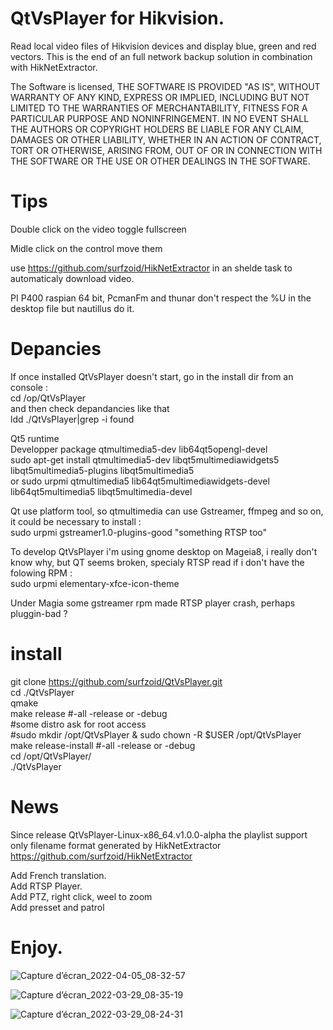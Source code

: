 # QtVsPlayer for Hikvision.
Read local video files of Hikvision devices and display blue, green and red vectors. 
This is the end of an full network backup solution in combination with HikNetExtractor.

The Software is licensed, THE SOFTWARE IS PROVIDED "AS IS", WITHOUT WARRANTY OF ANY KIND,
EXPRESS OR IMPLIED, INCLUDING BUT NOT LIMITED TO THE WARRANTIES OF
MERCHANTABILITY, FITNESS FOR A PARTICULAR PURPOSE AND NONINFRINGEMENT.
IN NO EVENT SHALL THE AUTHORS OR COPYRIGHT HOLDERS BE LIABLE FOR ANY
CLAIM, DAMAGES OR OTHER LIABILITY, WHETHER IN AN ACTION OF CONTRACT,
TORT OR OTHERWISE, ARISING FROM, OUT OF OR IN CONNECTION WITH THE
SOFTWARE OR THE USE OR OTHER DEALINGS IN THE SOFTWARE.  

# Tips
Double click on the video toggle fullscreen

Midle click on the control move them

use https://github.com/surfzoid/HikNetExtractor in an shelde task to automaticaly download video.  

PI P400 raspian 64 bit, PcmanFm and thunar don't respect the %U in the desktop file but nautillus do it.  

# Depancies  
If once installed QtVsPlayer doesn't start, go in the install dir from an console :  
cd /op/QtVsPlayer  
and then check depandancies like that  
ldd ./QtVsPlayer|grep -i found  

Qt5 runtime  
Developper package qtmultimedia5-dev   lib64qt5opengl-devel  
sudo apt-get install qtmultimedia5-dev libqt5multimediawidgets5 libqt5multimedia5-plugins libqt5multimedia5  
or
sudo urpmi qtmultimedia5 lib64qt5multimediawidgets-devel lib64qt5multimedia5 libqt5multimedia-devel 

Qt use platform tool, so qtmultimedia can use Gstreamer, ffmpeg and so on, it could be necessary to install :  
sudo urpmi gstreamer1.0-plugins-good "something RTSP too"  

To develop QtVsPlayer i'm using gnome desktop on Mageia8, i really don't know why, but QT seems broken, specialy RTSP read if i don't have the folowing RPM :  
sudo urpmi elementary-xfce-icon-theme  

Under Magia some gstreamer rpm made RTSP player crash, perhaps pluggin-bad ?  

# install
git clone https://github.com/surfzoid/QtVsPlayer.git  
cd ./QtVsPlayer  
qmake  
make release #-all -release or -debug  
 #some distro ask for root access  
 #sudo mkdir /opt/QtVsPlayer & sudo chown -R $USER /opt/QtVsPlayer   
make release-install  #-all -release or -debug  
cd /opt/QtVsPlayer/  
./QtVsPlayer  

# News
Since release QtVsPlayer-Linux-x86_64.v1.0.0-alpha the playlist support only filename format generated by HikNetExtractor
https://github.com/surfzoid/HikNetExtractor  

Add French translation.   
Add RTSP Player.  
Add PTZ, right click, weel to zoom  
Add presset and patrol  

# Enjoy.  

![Capture d’écran_2022-04-05_08-32-57](https://user-images.githubusercontent.com/20399920/161693235-66add3e2-b790-4b55-b8ed-dccb3d0b6aa5.png)

![Capture d’écran_2022-03-29_08-35-19](https://user-images.githubusercontent.com/20399920/160548537-bf9234a0-5670-4544-9ca9-a8eb5de15b64.png)

![Capture d’écran_2022-03-29_08-24-31](https://user-images.githubusercontent.com/20399920/160547794-04694da8-5c98-4a68-a70d-c938b16ba69b.jpeg)

